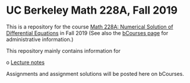 # UC Berkeley Math 228A, Fall 2019

This is a repository for the course [Math 228A: Numerical Solution of
Differential
Equations](https://math.berkeley.edu/courses/fall-2018-math-228a-001-lec)
in Fall 2019 (See also the [bCourses
page](https://bcourses.berkeley.edu/courses/1473362) for administrative
information.)

This repository mainly contains information for 

o [Lecture notes](lecture.md)

Assignments and assignment solutions will be posted here on bCourses.

